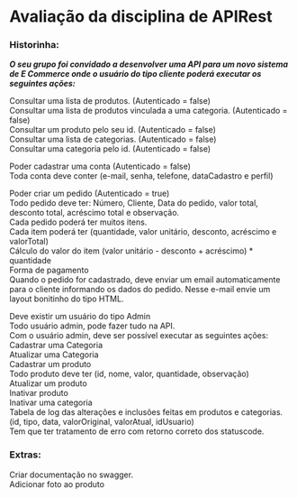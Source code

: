 # Avaliação da disciplina de APIRest
                                                                       
### Historinha:

***O seu grupo foi convidado a desenvolver uma API para um novo sistema de E Commerce  onde o usuário do tipo cliente poderá executar os seguintes ações:*** 

Consultar uma lista de produtos. (Autenticado = false)  
Consultar uma lista de produtos vinculada a uma categoria. (Autenticado = false)  
Consultar um produto pelo seu id. (Autenticado = false)  
Consultar uma lista de categorias. (Autenticado = false)  
Consultar uma categoria pelo id. (Autenticado = false)  

Poder cadastrar uma conta (Autenticado = false)  
Toda conta deve conter (e-mail, senha, telefone, dataCadastro e perfil)  


Poder criar um pedido (Autenticado = true)  
Todo pedido deve ter: Número, Cliente, Data do pedido, valor total, desconto total, acréscimo total e observação.  
Cada pedido poderá ter muitos itens.  
Cada item poderá ter (quantidade, valor unitário,  desconto, acréscimo e valorTotal)  
Cálculo do valor do item (valor unitário - desconto + acréscimo) * quantidade  
Forma de pagamento  
Quando o pedido for cadastrado, deve enviar um email automaticamente para o cliente informando os dados do pedido. Nesse e-mail envie um layout bonitinho do tipo HTML.  
	
Deve existir um usuário do tipo Admin  
Todo usuário admin, pode fazer tudo na API.  
Com o usuário admin, deve ser possível executar as seguintes ações:  
Cadastrar uma Categoria  
Atualizar uma Categoria  
Cadastrar um produto  
Todo produto deve ter (id, nome, valor, quantidade, observação)  
Atualizar um produto  
Inativar produto  
Inativar uma categoria  
Tabela de log das alterações e inclusões feitas em produtos e categorias.  
(id, tipo, data, valorOriginal, valorAtual, idUsuario)  
Tem que ter tratamento de erro com retorno correto dos statuscode.  
### Extras:  
Criar documentação no swagger.  
Adicionar foto ao produto  

